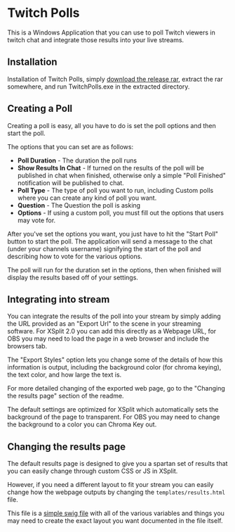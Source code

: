 # Twitch Polls

This is a Windows Application that you can use to poll Twitch viewers in twitch chat and integrate those results into your live streams.

## Installation

Installation of Twitch Polls, simply [download the release rar](https://github.com/LtSquigs/twitch-poll/releases/download/1.0.0/TwitchPolls.rar), extract the rar somewhere, and run TwitchPolls.exe in the extracted directory.

## Creating a Poll

Creating a poll is easy, all you have to do is set the poll options and then start the poll.

The options that you can set are as follows:

* **Poll Duration** - The duration the poll runs
* **Show Results In Chat** - If turned on the results of the poll will be published in chat when finished, otherwise only a simple "Poll Finished" notification will be published to chat.
* **Poll Type** - The type of poll you want to run, including Custom polls where you can create any kind of poll you want.
* **Question** - The Question the poll is asking
* **Options** - If using a custom poll, you must fill out the options that users may vote for.

After you've set the options you want, you just have to hit the "Start Poll" button to start the poll. The application will send a message to the chat (under your channels username) signifying the start of the poll and describing how to vote for the various options.

The poll will run for the duration set in the options, then when finished will display the results based off of your settings.

## Integrating into stream

You can integrate the results of the poll into your stream by simply adding the URL provided as an "Export Url" to the scene in your streaming software. For XSplit 2.0 you can add this directly as a Webpage URL, for OBS you may need to load the page in a web browser and include the browsers tab.

The "Export Styles" option lets you change some of the details of how this information is output, including the background color (for chroma keying), the text color, and how large the text is. 

For more detailed changing of the exported web page, go to the "Changing the results page" section of the readme.

The default settings are optimized for XSplit which automatically sets the background of the page to transparent. For OBS you may need to change the background to a color you can Chroma Key out.

## Changing the results page

The default results page is designed to give you a spartan set of results that you can easily change through custom CSS or JS in XSplit.

However, if you need a different layout to fit your stream you can easily change how the webpage outputs by changing the `templates/results.html` file.

This file is a [simple swig file](http://paularmstrong.github.io/swig/docs/#variables) with all of the various variables and things you may need to create the exact layout you want documented in the file itself.
